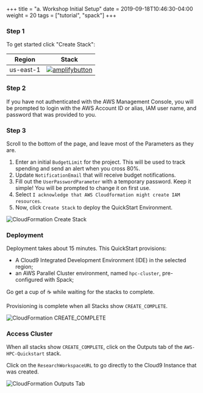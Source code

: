 +++
title = "a. Workshop Initial Setup"
date = 2019-09-18T10:46:30-04:00
weight = 20
tags = ["tutorial", "spack"]
+++

### Step 1
To get started click "Create Stack":

| Region       | Stack                                                                                                                                                                                                                                                                                                              |
|--------------|--------------------------------------------------------------------------------------------------------------------------------------------------------------------------------------------------------------------------------------------------------------------------------------------------------------------|
| us-east-1    | [![amplifybutton](https://s3.amazonaws.com/cloudformation-examples/cloudformation-launch-stack.png)](https://us-east-1.console.aws.amazon.com/cloudformation/home?region=us-east-1#/stacks/create/review?stackName=AWS-HPC-Quickstart&templateURL=https://notearshpc-quickstart.s3.amazonaws.com/cfn.yaml&param_ConfigS3URI=s3://seaam/config.ini)       |

### Step 2
If you have not authenticated with the AWS Management Console, you will be prompted to login with the AWS Account ID or alias, IAM user name, and password that was provided to you.

### Step 3
Scroll to the bottom of the page, and leave most of the Parameters as they are.

1. Enter an initial `BudgetLimit` for the project. This will be used to track spending and send an alert when you cross 80%.
2. Update `NotificationEmail` that will receive budget notifications.
3. Fill out the `UserPasswordParameter` with a temporary password. Keep it simple! You will be prompted to change it on first use.
4. Select `I acknowledge that AWS Cloudformation might create IAM resources`.
5. Now, click `Create Stack` to deploy the QuickStart Environment.

![CloudFormation Create Stack](https://user-images.githubusercontent.com/187202/79027970-db4d4e00-7b53-11ea-89c1-7feba2029df9.png)

### Deployment
Deployment takes about 15 minutes. This QuickStart provisions:

* A Cloud9 Integrated Development Environment (IDE) in the selected region;
* an AWS Parallel Cluster environment, named `hpc-cluster`, pre-configured with Spack;

Go get a cup of ☕️ while waiting for the stacks to complete.

Provisioning is complete when all Stacks show `CREATE_COMPLETE`.

![CloudFormation CREATE_COMPLETE](https://user-images.githubusercontent.com/187202/79025531-ab01b180-7b4b-11ea-8234-9bc393f69893.png)

### Access Cluster

When all stacks show `CREATE_COMPLETE`, click on the Outputs tab of the `AWS-HPC-Quickstart` stack. 

Click on the `ResearchWorkspaceURL` to go directly to the Cloud9 Instance that was created. 

![CloudFormation Outputs Tab](https://user-images.githubusercontent.com/187202/79085211-3cfcec00-7cfd-11ea-94f9-8a8cf88e535b.png)

<!-- 
This stack creates a tightly-coupled cluster with the following config:

```ini
[global]
cluster_template = hpc
update_check = true
sanity_check = true

[aws]
aws_region_name = ${AWS_DEFAULT_REGION}

[aliases]
ssh = ssh {CFN_USER}@{MASTER_IP} {ARGS}

[cluster hpc]
key_name = ${ssh_key_id}
base_os = ubuntu1804
scheduler = slurm
master_instance_type = c5.2xlarge
compute_instance_type = c5n.18xlarge
vpc_settings = public-private
fsx_settings = fsx-scratch2
disable_hyperthreading = true
dcv_settings = dcv
post_install = ${post_install_script_url}
post_install_args = "/shared/spack-0.13 /opt/slurm/log sacct.log"
s3_read_resource = arn:aws:s3:::*
s3_read_write_resource = ${s3_read_write_resource}/*
initial_queue_size = 0
max_queue_size = 10
placement_group = DYNAMIC
master_root_volume_size = 200
compute_root_volume_size = 80
ebs_settings = myebs
cw_log_settings = cw-logs
enable_efa = compute

[ebs myebs]
volume_size = 500
shared_dir = /shared

[dcv mydcv]
enable = master

[fsx fsx-scratch2]
shared_dir = /scratch
storage_capacity = 1200
deployment_type = SCRATCH_2
import_path=${s3_read_write_url}

[dcv dcv]
enable = master
port = 8443
access_from = 0.0.0.0/0

[cw_log cw-logs]
enable = false

[vpc public-private]
vpc_id = ${vpc_id}
master_subnet_id = ${master_subnet_id}
compute_subnet_id = ${compute_subnet_id}
``` -->